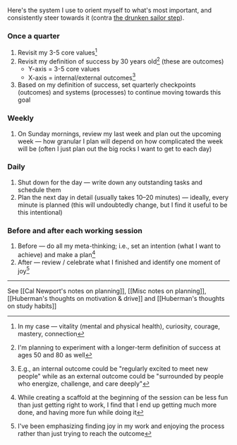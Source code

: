 Here's the system I use to orient myself to what's most important, and consistently steer towards it (contra [the drunken sailor step](https://www.cs.virginia.edu/~robins/YouAndYourResearch.html)).

### **Once a quarter**
1. Revisit my 3-5 core values[^1]
2. Revisit my definition of success by 30 years old[^2] (these are outcomes)
	- Y-axis = 3-5 core values
	- X-axis = internal/external outcomes[^3]
3. Based on my definition of success, set quarterly checkpoints (outcomes) and systems (processes) to continue moving towards this goal

### **Weekly**
1. On Sunday mornings, review my last week and plan out the upcoming week — how granular I plan will depend on how complicated the week will be (often I just plan out the big rocks I want to get to each day)

### **Daily**
1. Shut down for the day — write down any outstanding tasks and schedule them
2. Plan the next day in detail (usually takes 10–20 minutes) — ideally, every minute is planned (this will undoubtedly change, but I find it useful to be this intentional)

### **Before and after each working session**
1. Before — do all my meta-thinking; i.e., set an intention (what I want to achieve) and make a plan[^4]
2. After — review / celebrate what I finished and identify one moment of joy[^5]


---
See [[Cal Newport's notes on planning]], [[Misc notes on planning]], [[Huberman's thoughts on motivation & drive]] and [[Huberman's thoughts on study habits]]

[^1]: In my case — vitality (mental and physical health), curiosity, courage, mastery, connection
[^2]: I'm planning to experiment with a longer-term definition of success at ages 50 and 80 as well
[^3]: E.g., an internal outcome could be "regularly excited to meet new people" while as an external outcome could be "surrounded by people who energize, challenge, and care deeply"
[^4]: While creating a scaffold at the beginning of the session can be less fun than just getting right to work, I find that I end up getting much more done, and having more fun while doing it
[^5]: I've been emphasizing finding joy in my work and enjoying the process rather than just trying to reach the outcome
